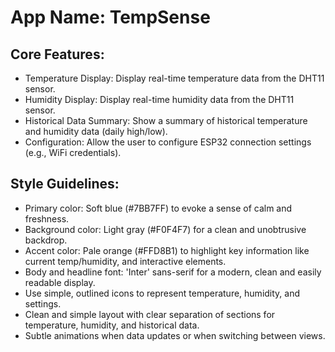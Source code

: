 # **App Name**: TempSense

## Core Features:

- Temperature Display: Display real-time temperature data from the DHT11 sensor.
- Humidity Display: Display real-time humidity data from the DHT11 sensor.
- Historical Data Summary: Show a summary of historical temperature and humidity data (daily high/low).
- Configuration: Allow the user to configure ESP32 connection settings (e.g., WiFi credentials).

## Style Guidelines:

- Primary color: Soft blue (#7BB7FF) to evoke a sense of calm and freshness.
- Background color: Light gray (#F0F4F7) for a clean and unobtrusive backdrop.
- Accent color: Pale orange (#FFD8B1) to highlight key information like current temp/humidity, and interactive elements.
- Body and headline font: 'Inter' sans-serif for a modern, clean and easily readable display.
- Use simple, outlined icons to represent temperature, humidity, and settings.
- Clean and simple layout with clear separation of sections for temperature, humidity, and historical data.
- Subtle animations when data updates or when switching between views.
